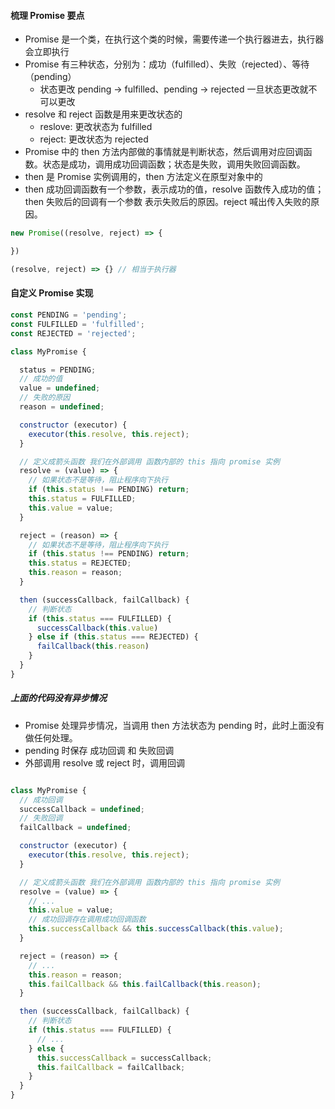 #### 梳理 Promise 要点

* Promise 是一个类，在执行这个类的时候，需要传递一个执行器进去，执行器会立即执行
* Promise 有三种状态，分别为：成功（fulfilled）、失败（rejected）、等待（pending）
  * 状态更改 pending -> fulfilled、pending -> rejected 一旦状态更改就不可以更改
* resolve 和 reject 函数是用来更改状态的
  * reslove: 更改状态为 fulfilled
  * reject: 更改状态为 rejected
* Promise 中的 then 方法内部做的事情就是判断状态，然后调用对应回调函数。状态是成功，调用成功回调函数；状态是失败，调用失败回调函数。
* then 是 Promise 实例调用的，then 方法定义在原型对象中的
* then 成功回调函数有一个参数，表示成功的值，resolve 函数传入成功的值；then 失败后的回调有一个参数 表示失败后的原因。reject 喊出传入失败的原因。

```js
new Promise((resolve, reject) => {

})

(resolve, reject) => {} // 相当于执行器
```

#### 自定义 Promise 实现

```js
const PENDING = 'pending';
const FULFILLED = 'fulfilled';
const REJECTED = 'rejected';

class MyPromise {

  status = PENDING;
  // 成功的值
  value = undefined;
  // 失败的原因
  reason = undefined;

  constructor (executor) {
    executor(this.resolve, this.reject);
  }

  // 定义成箭头函数 我们在外部调用 函数内部的 this 指向 promise 实例
  resolve = (value) => {
    // 如果状态不是等待，阻止程序向下执行
    if (this.status !== PENDING) return;
    this.status = FULFILLED;
    this.value = value;
  }

  reject = (reason) => {
    // 如果状态不是等待，阻止程序向下执行
    if (this.status !== PENDING) return;
    this.status = REJECTED;
    this.reason = reason;
  }

  then (successCallback, failCallback) {
    // 判断状态
    if (this.status === FULFILLED) {
      successCallback(this.value)
    } else if (this.status === REJECTED) {
      failCallback(this.reason)
    }
  }
}
```

##### 上面的代码没有异步情况

* Promise 处理异步情况，当调用 then 方法状态为 pending 时，此时上面没有做任何处理。
* pending 时保存 成功回调 和 失败回调
* 外部调用 resolve 或 reject 时，调用回调

```js

class MyPromise {
  // 成功回调
  successCallback = undefined;
  // 失败回调
  failCallback = undefined;

  constructor (executor) {
    executor(this.resolve, this.reject);
  }

  // 定义成箭头函数 我们在外部调用 函数内部的 this 指向 promise 实例
  resolve = (value) => {
    // ...
    this.value = value;
    // 成功回调存在调用成功回调函数
    this.successCallback && this.successCallback(this.value);
  }

  reject = (reason) => {
    // ...
    this.reason = reason;
    this.failCallback && this.failCallback(this.reason);
  }

  then (successCallback, failCallback) {
    // 判断状态
    if (this.status === FULFILLED) {
      // ...
    } else {
      this.successCallback = successCallback;
      this.failCallback = failCallback;
    }
  }
}
```
